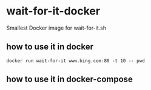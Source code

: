 # wait-for-it-docker
Smallest Docker image for wait-for-it.sh

## how to use it in docker

```
docker run wait-for-it www.bing.com:80 -t 10 -- pwd
```

## how to use it in docker-compose


